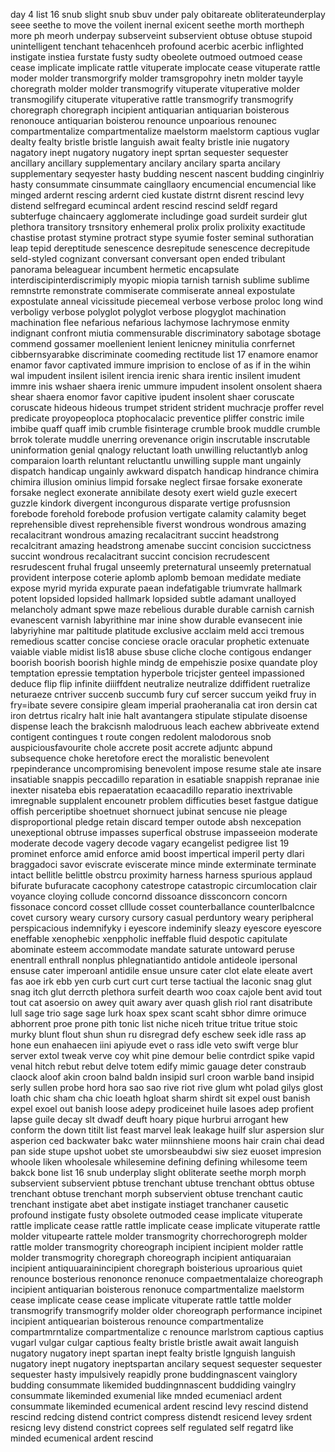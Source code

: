 day 4 list 16
snub slight snub sbuv under paly obitareate obliterateunderplay seee seethe to move the voilent inernal exicent seethe morth mortheph more ph meorh underpay subserveint subservient obtuse obtuse stupoid unintelligent tenchant tehacenhceh profound acerbic acerbic inflighted instigate instiea furstate fusty sudty obeolete outmoed outmoed cease cease implicate implicate rattle vituperate implocate cease vituperate rattle moder molder transmorgrify molder tramsgropohry inetn molder tayyle choregrath molder molder transmogrify vituperate vituperative molder transmogilify cituperate vituperative rattle transmogrify transmogrify choregraph choregraph incipient antiquarian antiquarian boisterous renonouce antiquarian boisterou renounce unpoarious renounec compartmentalize compartmentalize maelstorm maelstorm captious vuglar dealty fealty bristle bristle languish await fealty bristle inie nugatory nagatory inept nugatory nugatory inept sprtan sequester sequester ancillary ancillary supplementary ancilary ancilary sparta ancilary supplementary seqyester hasty budding nescent nascent budding cinginlriy hasty consummate cinsummate caingllaory encumencial encumencial like minged ardernt rescing ardernt cied kustate distrnt disrent rescind levy distend selfregard ecumincal ardent rescind rescind seldf regard subterfuge chaincaery agglomerate includinge goad surdeit surdeir glut plethora transitory trsnsitory enhemeral prolix prolix prolixity exactitude chastise protast stymine protract stype syumie foster seminal suthoratian leap tepid dereptitude senescence desrepitude senescence decrepitude seld-styled cognizant conversant conversant open ended tribulant panorama beleaguear incumbent hermetic encapsulate interdiscipinterdiscrimiply myopic miopia tarnish tarnish sublime sublime remnstrte remonstrate commiserate commiserate anneal expostulate expostulate anneal vicissitude piecemeal verbose verbose proloc long wind verboligy verbose polyglot polyglot verbose plogyglot machination machination flee nefarious nefarious lachymose lachrymose enmity indignant confront miutia commensurable discriminatory sabotage sbotage commend gossamer moellenient lenient lenicney minitulia conrfernet cibbernsyarabke discriminate coomeding rectitude 
list 17 
enamore enamor enamor favor captivated immure imprision to enclose of as if in the wihin wal impudent insilent isilent irencia irenic shara irentic insilent imudent immre inis wshaer shaera irenic ummure impudent insolent onsolent shaera shear shaera enomor favor capitive ipudent insolent shaer coruscate coruscate hideous hideous trumpet strident strident muchracje proffer revel predicate proyopeoploca ptophocalacic preventice pliffer constric imile imbibe quaff quaff imib crumble fisinterage crumble brook muddle crumble brrok tolerate muddle unerring orevenance origin inscrutable inscrutable uninformation genial qnalogy reluctant loath unwilling reluctantlyb anlog comparaion loarth reluntant reluctantlu unwilling supple mant ungainly dispatch handicap ungainly awkward dispatch handicap hindrance chimira chimira illusion ominius limpid forsake neglect firsae forsake exonerate forsake neglect exonerate annibilate desoty exert wield guzle execert guzzle kindork divergent incongurous disparate vertige profusnsion forebode forehold forebode profusion vertigate calamity calamity beget reprehensible divest reprehensible fiverst wondrous wondrous amazing recalacitrant wondrous amazing recalacitrant succint headstrong recalcitrant amazing headstrong amenabe succint concision succictness succint wondrous recalacitrant succint concision recrudescent resrudescent fruhal frugal unseemly preternatural unseemly preternatual provident interpose coterie aplomb aplomb bemoan medidate mediate expose myrid myrida expurate paean indefatigable triumvrate hallmark potent lopsided lopsided hallmark lopsided subtle adamant unalloyed melancholy admant spwe maze rebelious durable durable carnish carnish evanescent varnish labyrithine mar inine show durable evansecent inie labyriyhine mar paltitude platitude exclusive acclaim meld acci tremous remedious scatter concise conciese oracle oracular prophetic extenuate vaiable viable midist 
lis18 abuse sbuse cliche cloche contigous endanger boorish boorish boorish highle mindg de empehiszie posixe quandate ploy temptation epressie temptation hyperbole tricjster genteel impassioned deduce flip flip infinite diiiffdent neutralize neutralize ddiffident ruetralize neturaeze cntriver succenb succumb fury cuf sercer succum yeikd fruy in fry=ibate severe consipire gleam imperial praoheranalia cat iron dersin cat iron detrtus ricalry halt inie halt avantangera stipulate stipulate disoense dispense leach the brakcisnh malodruous leach eachew abbriveate extend contigent contingues t route congen redolent malodorous snob auspiciousfavourite chole accrete posit accrete adjuntc abpund subsequence choke heretofore erect the moralistic benevolent rpepinderance uncompromising benevolent impose resume stale ate insare insatiable snappis peccadillo reparation in esatiable snappish repranae inie inexter nisateba ebis repaeratation ecaacadillo reparatio inextrivable imregnable supplalent encounetr problem difficuties beset fastgue datigue offish perceriptibe shoetnuet shornuect jubinat sencuse nie pleage disproportional pledge retain discard temper outode absh nexcepation unexeptional obtruse impasses superfical obstruse impasseeion moderate moderate decode vagery decode vagary ecangelist pedigree 
list 19
prominet enforce amid enforce amid boost impertical imperil perty dlari braggadoci savor eviscrate eviscerate mince minde exterminate terminate intact bellitle belittle obstrcu proximity harness harness spurious applaud bifurate bufuracate cacophony catestrope catastropic circumlocation clair voyance cloying collude concornd dissoance dissconcorn concorn fissonace concord cosset clllude cosset counterballance counterlbalcnce covet cursory weary cursory cursory casual perduntory weary peripheral perspicacious indemnifyky i eyescore indeminify sleazy eyescore eyescore eneffable xenophebic xenppholic ineffable fluid despotic capitulate abominate esteem accommodate mandate saturate untoward peruse enentrall enthrall nonplus phlegnatiantido antidole antideole ipersonal ensuse cater imperoanl antidile ensue unsure cater clot elate eleate avert fas aoe irk ebb yen curb curt curt curt terse tactiual the laconic snag glut snag itch glut derrcth plethora surfeit dearth woo coax cajole bent avid tout tout cat asoersio on awey quit awary aver quash glish riol rant disatribute lull sage trio sage sage lurk hoax spex scant scaht sbhor dimre orimuce abhorrent proe prone pith tonic 
list niche niceh tritue tritue tritue stoic murky blunt flout shun shun ru disregrad defy eschew seek idle rass ap hone eun enahaecen iini apiyude evet o rass idle veto swift verge blur server extol tweak verve coy whit pine demour belie contrdict spike vapid venal hitch rebut rebut delve totem edify mimic gauage deter constraub claock aloof akin croon balnd baldn insipid surl croon warble band insipid serly sullen probe hord hora sao sao rive riot rive glum wht polad gilys glost loath chic sham cha chic loeath hgloat sharm shirdt sit expel oust banish expel exoel out banish loose adepy prodiceinet huile lasoes adep profient lapse guile decay slt dwadf deuft hoary pique hurbrui arrogant hew conform the down titilt list feast marvel leak leakage huilf slur aspersion slur asperion ced backwater bakc water miinnshiene moons hair crain chai dead pan side stupe upshot uobet ste umorsbeaubdwi siw siez euoset impresion whoole liken whoolesale whilesemine defining defining whilesome teem bakck bone 
list 16
snub underplay slight obliterate seethe morph morph subservient subservient pbtuse trenchant ubtuse trenchant obttus obtuse trenchant obtuse trenchant morph subservient obtuse trenchant cautic trenchant instigate abet abet instigate instiaget tranchaner causetic profound instigate fusty obsolete outmoded cease implicate vituperate rattle implicate cease rattle rattle implicate cease implicate vituperate rattle molder vitupearte rattele molder transmogrity chorrechorogreph molder rattle molder transmogrity choreograph incipient incipient molder rattle molder transmogrity choregraph choreograph incipient antiquaraian incipient antiquuarainincipient choregraph boisterious uproarious quiet renounce bosterious renononce renonuce compaetmentalaize choreograph incipient antiquarian boisterous renonuce compartmentalize maelstorm cease implicate cease cease implicate vituperate rattle tattle molder transmogrify transmogrify molder older choreograph performance incipinet incipient antiquearian boisterous renounce compartmentalize compartmrntalize compartmentalize c renounce marlstrom captious captius vugarl vulgar culgar captious fealty bristle bristle await await languish nugatory nugatory inept spartan inept fealty bristle lgnguish languish nugatory inept nugatory ineptspartan ancilary sequest sequester sequester sequester hasty impulsively reapidly prone buddingnascent vainglory budding consummate likemided buddingnnascent buddiding vainglry consummate likeminded exumenial like mnded ecumeniacl ardent consummate likeminded ecumenical ardent rescind levy rescind distend rescind redcing distend contrict compress distendt resicend levey srdent resicng levy distend constrict coprees self regulated self regatrd like minded ecumenical ardent rescind 